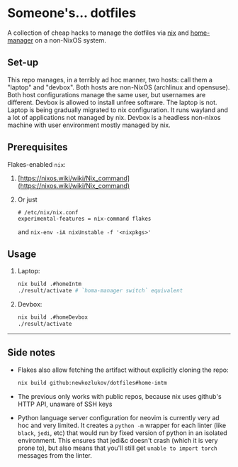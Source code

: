 # Someone's... dotfiles

A collection of cheap hacks to manage the dotfiles via [nix](https://nixos.org)
and [home-manager](https://github.com/nix-community/home-manager) on a
non-NixOS system.

## Set-up

This repo manages, in a terribly ad hoc manner, two hosts: call them a "laptop"
and "devbox". Both hosts are non-NixOS (archlinux and opensuse). Both host
configurations manage the same user, but usernames are different. Devbox is
allowed to install unfree software. The laptop is not. Laptop is being
gradually migrated to nix configuration. It runs wayland and a lot of
applications not managed by nix. Devbox is a headless non-nixos machine
with user environment mostly managed by nix.

## Prerequisites

Flakes-enabled `nix`:

1. [https://nixos.wiki/wiki/Nix_command](https://nixos.wiki/wiki/Nix_command)
2. Or just

   ```
   # /etc/nix/nix.conf
   experimental-features = nix-command flakes
   ```

   and `nix-env -iA nixUnstable -f '<nixpkgs>'`


## Usage

1. Laptop:
    ```bash
    nix build .#homeIntm
    ./result/activate # `homa-manager switch` equivalent
    ```

2. Devbox:
    ```bash
    nix build .#homeDevbox
    ./result/activate
    ```

---

## Side notes

- Flakes also allow fetching the artifact without explicitly cloning the repo:

  ```bash
  nix build github:newkozlukov/dotfiles#home-intm
  ```
- The previous only works with public repos, because nix uses github's HTTP
  API, unaware of SSH keys
- Python language server configuration for neovim is currently very ad hoc and
  very limited.  It creates a `python -m` wrapper for each linter (like
  `black`, `jedi`, etc) that would run by fixed version of python in an
  isolated environment. This ensures that jedi&c doesn't crash (which it is
  very prone to), but also means that you'll still get `unable to import torch`
  messages from the linter.
